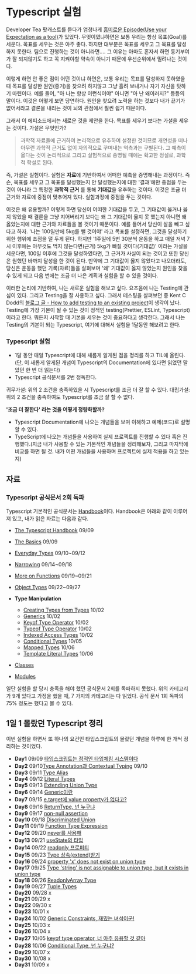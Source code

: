 # Typescript 실험

Developer Tea 팟캐스트를 듣다가 엄청나게 [흥미로운 Episode(Use your Expectation as a tool)](https://developertea.com/episodes/ced78f5e-317d-4411-be97-f760cadbccf4)가 있었다. 무엇이였냐하면은 보통 우리는 항상 목표(Goal)를 세운다. 목표를 세우는 것은 아주 좋다. 하지만 대부분은 목표를 세우고 그 목표를 달성하지 못한다. 팀으로 진행하는 것이 아니라면.... 그 이유는 아마도 혼자서 하면 동기부여가 잘 되지않기도 하고 꼭 지켜야할 약속이 아니기 때문에 우선순위에서 밀려나는 것이다.

이렇게 하면 안 좋은 점이 어떤 것이냐 하면은, 보통 우리는 목표를 달성하지 못하였을 때 목표를 달성한 원인(증거)을 찾으려 하지않고 그냥 흘려 보내거나 자기 자신을 탓하기 마련이다. 예를 들어, "아 나는 항상 이런식이야" 아니면 "아 난 왜이러지?" 등등의 말이다. 이것은 어떻게 보면 당연하다. 원인을 찾으려 노력을 하는 것보다 내가 끈기가 없어서라고 결론을 내리는 것이 뇌의 관점에서 훨씬 쉽기 때문이다.

그래서 이 에피소드에서는 새로운 것을 제안을 한다. 목표를 세우기 보다는 가설을 세우는 것이다. 가설은 무엇인가?

> 과학적 자료들에 근거하여 논리적으로 유추하여 설정한 것이므로 개연성을 떠나 아무런 과학적 근거도 없이 자의적으로 꾸며내는 억측과는 구별된다. 그 예측이 옳다는 것이 논리적으로 그리고 실험적으로 증명될 때에는 확고한 정설로, 과학적 학설로 된다.

즉, 가설은 실험이다. 실험은 **자료**에 기반하여서 어떠한 예측을 증명해내는 과정이다. 즉슨, 목표를 세우고 그 목표를 달성했는지 안 달성했는지에 대한 '결과'에만 중점을 두는 것이 아니라 그 특정한 **과학적 근거** 를 통해 **기대값**을 유추하는 것이다. 이것은 조금 더 근거와 자료에 중점이 맞추어져 있다. 실험과정에 중점을 두는 것이다.

이것은 왜 유용할까? 이렇게 하면 당신이 어떠한 기대값을 두고, 그 기대값이 옳거나 옳지 않았을 때 결론을 그냥 지어버리기 보다는 왜 그 기대값이 옳지 못 했는지 아니면 왜 옳았는지에 대한 근거와 자료들을 볼 것이기 때문이다. 예를 들어서 당신이 살을 빼고 싶다고 하자. '나는 100일만에 5kg를 뺄 것이야' 라고 목표를 설졍하면, 그것을 달성하기 위한 행위에 초점을 덜 두게 된다. 하지만 '1주일에 5번 30분씩 운동을 하고 매일 저녁 7시 이후에는 아무것도 먹지 않는다면(근거) 5kg가 빠질 것이다(기대값)' 이라는 가설을 세운다면, 100일 이후에 그것을 달성하였다면, 그 근거가 사실이 되는 것이고 또한 당신은 원했던 바까지 달성을 한 것이 된다. 만약에 그 기대값이 옳지 않았다고 나오더라도, 당신은 운동을 했던 기록(자료)들을 살펴보며 '왜' 기대값이 옳지 않았는지 원인을 찾을 수 있게 되고 다음 번에는 조금 더 나은 계획과 실험을 할 수 있을 것이다.

이러한 논리에 기반하여, 나는 새로운 실험을 해보고 싶다. 요즈음에 나는 Testing에 관심이 있다. 그리고 Testing을 잘 사용하고 싶다. 그래서 테스팅을 살펴보던 중 Kent C Dodd의 [블로그 글 - How to add testing to an existing project](https://kentcdodds.com/blog/how-to-add-testing-to-an-existing-project)이 생각이 났다. Testing에 가장 기본이 될 수 있는 것이 정적인 testing(Prettier, ESLint, Typescript)이라고 한다. 뭐든지 시작할 때 기본을 세우는 것이 중요하다고 생각한다. 그래서 나는 Testing의 기본이 되는 Typescript, 여기에 대해서 실험을 1달동안 해보려고 한다.

### Typescript 실험

- 1달 동안 매일 Typescript에 대해 새롭게 알게된 점을 정리를 하고 TIL에 올린다. (단, 이 새롭게 알게된 개념이 Typescript의 Documentation에 있다면 읽었던 말았던 한 번 더 읽는다)
- Typescript 공식문서를 2번 정독한다.

귀무가설: 위의 2 조건을 충족하였을 시 Typescript를 조금 더 잘 할 수 있다.
대립가설: 위의 2 조건을 충족하여도 Typescript를 조금 잘 할 수 없다.

**'조금 더 잘한다' 라는 것을 어떻게 정량화할까?**

- Typescript Documentation에 나오는 개념들을 보며 이해하고 예제(코드)로 설명할 수 있다.
- TypeScript에 나오는 개념들을 사용하여 실제 프로젝트를 진행할 수 있다 혹은 진행했다.(지금 내가 사용할 수 있는 기본적인 개념들을 정리해보자, 그리고 마지막에 비교를 하면 될 것. 내가 어떤 개념들을 사용하며 프로젝트에 실제 적용을 하고 있는지)

## 자료

### Typescript 공식문서 2회 독파

Typescript 기본적인 공식문서는 [Handbook](https://www.typescriptlang.org/docs/handbook/intro.html)이다. Handbook은 아래와 같이 이루어져 있고, 내가 읽은 자료는 다음과 같다.

- [The Typescript Handbook](https://www.typescriptlang.org/docs/handbook/intro.html) 09/09
- [The Basics](https://www.typescriptlang.org/docs/handbook/2/basic-types.html) 09/09
- [Everyday Types](https://www.typescriptlang.org/docs/handbook/2/everyday-types.html) 09/10~09/12
- [Narrowing](https://www.typescriptlang.org/docs/handbook/2/narrowing.html) 09/14~09/18
- [More on Functions](https://www.typescriptlang.org/docs/handbook/2/functions.html) 09/19~09/21
- [Object Types](https://www.typescriptlang.org/docs/handbook/2/objects.html) 09/22~09/27

- **Type Manipulation**

  - [Creating Types from Types](https://www.typescriptlang.org/docs/handbook/2/types-from-types.html) 10/02
  - [Generics](https://www.typescriptlang.org/docs/handbook/2/generics.html) 10/02
  - [Keyof Type Operator](https://www.typescriptlang.org/docs/handbook/2/keyof-types.html) 10/02
  - [Typeof Type Operator](https://www.typescriptlang.org/docs/handbook/2/typeof-types.html) 10/02
  - [Indexed Access Types](https://www.typescriptlang.org/docs/handbook/2/indexed-access-types.html) 10/02
  - [Conditional Types](https://www.typescriptlang.org/docs/handbook/2/conditional-types.html) 10/05
  - [Mapped Types](https://www.typescriptlang.org/docs/handbook/2/mapped-types.html) 10/06
  - [Template Literal Types](https://www.typescriptlang.org/docs/handbook/2/template-literal-types.html) 10/06

- [Classes](https://www.typescriptlang.org/docs/handbook/2/classes.html)
- [Modules](https://www.typescriptlang.org/docs/handbook/2/modules.html)

일단 실험을 할 당시 충족을 해야 했던 공식문서 2회를 독파하지 못했다.
위의 카테고리가 9개 있다고 가정을 했을 때, 7 가지의 카테고리는 다 읽었다. 공식 문서 1회 독파의 75% 정도는 했다고 볼 수 있다.

## 1일 1 몰랐던 Typescript 정리

이번 실험을 하면서 또 하나의 요건인 타입스크립트의 몰랐던 개념을 하루에 한 개씩 정리하는 것이었다.

- **Day1** 09/09 [타입스크립트는 정적인 타입체킹 시스템이다](https://github.com/DaeguDude/TIL/tree/main/hypothesis/typescript/days/0909)
- **Day2** 09/10[Type Annotation과 Contextual Typing](https://github.com/DaeguDude/TIL/tree/main/hypothesis/typescript/days/0910) 09/10
- **Day3** 09/11 [Type Alias](https://github.com/DaeguDude/TIL/tree/main/hypothesis/typescript/days/0911)
- **Day4** 09/12 [Literal Types](https://github.com/DaeguDude/TIL/tree/main/hypothesis/typescript/days/0912)
- **Day5** 09/13 [Extending Union Type](https://github.com/DaeguDude/TIL/tree/main/hypothesis/typescript/days/0913)
- **Day6** 09/14 [Generic이란](https://github.com/DaeguDude/TIL/tree/main/hypothesis/typescript/days/0914)
- **Day7** 09/15 [e.target에 value property가 없다고?](https://github.com/DaeguDude/TIL/tree/main/hypothesis/typescript/days/0915)
- **Day8** 09/16 [ReturnType, 넌 누구냐](https://github.com/DaeguDude/TIL/tree/main/hypothesis/typescript/days/0916)
- **Day9** 09/17 [non-null assertion](https://github.com/DaeguDude/TIL/tree/main/hypothesis/typescript/days/0917)
- **Day10** 09/18 [Discriminated Union](https://github.com/DaeguDude/TIL/tree/main/hypothesis/typescript/days/0917)
- **Day11** 09/19 [Function Type Expression](https://github.com/DaeguDude/TIL/tree/main/hypothesis/typescript/days/0919)
- **Day12** 09/20 [never를 사용해](https://github.com/DaeguDude/TIL/tree/main/hypothesis/typescript/days/0920)
- **Day13** 09/21 [useState의 타입](https://github.com/DaeguDude/TIL/tree/main/hypothesis/typescript/days/0921)
- **Day14** 09/22 [readonly 프로퍼티](https://github.com/DaeguDude/TIL/tree/main/hypothesis/typescript/days/0922)
- **Day15** 09/23 [Type 상속(extend)받기](https://github.com/DaeguDude/TIL/tree/main/hypothesis/typescript/days/0923)
- **Day16** 09/24 [property 'x' does not exist on union type](https://github.com/DaeguDude/TIL/tree/main/hypothesis/typescript/days/0924)
- **Day17** 09/25 [Type 'string' is not assignable to union type, but it exists in union type](https://github.com/DaeguDude/TIL/tree/main/hypothesis/typescript/days/0925)
- **Day18** 09/26 [ReadonlyArray Type](https://github.com/DaeguDude/TIL/tree/main/hypothesis/typescript/days/0926)
- **Day19** 09/27 [Tuple Types](https://github.com/DaeguDude/TIL/tree/main/hypothesis/typescript/days/0926)
- **Day20** 09/28 x
- **Day21** 09/29 x
- **Day22** 09/30 x
- **Day23** 10/01 x
- **Day24** 10/02 [Generic Constraints, 재밌는 녀석이군!](https://github.com/DaeguDude/TIL/tree/main/hypothesis/typescript/days/1002)
- **Day25** 10/03 x
- **Day26** 10/04 x
- **Day27** 10/05 [keyof type operator, 너 아주 유용할 것 같아](https://github.com/DaeguDude/TIL/tree/main/hypothesis/typescript/days/1005)
- **Day28** 10/06 [Conditional Type, 넌 누구냐?](https://github.com/DaeguDude/TIL/tree/main/hypothesis/typescript/days/1006)
- **Day29** 10/07 x
- **Day30** 10/08 x
- **Day31** 10/09 x
